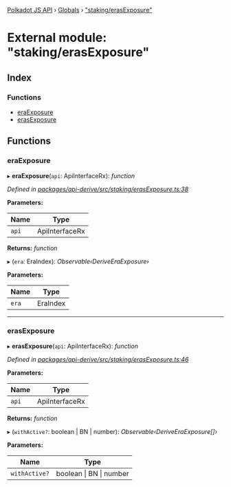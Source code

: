 [Polkadot JS API](../README.md) › [Globals](../globals.md) › ["staking/erasExposure"](_staking_erasexposure_.md)

# External module: "staking/erasExposure"

## Index

### Functions

* [eraExposure](_staking_erasexposure_.md#eraexposure)
* [erasExposure](_staking_erasexposure_.md#erasexposure)

## Functions

###  eraExposure

▸ **eraExposure**(`api`: ApiInterfaceRx): *function*

*Defined in [packages/api-derive/src/staking/erasExposure.ts:38](https://github.com/polkadot-js/api/blob/82c1e3f35a/packages/api-derive/src/staking/erasExposure.ts#L38)*

**Parameters:**

Name | Type |
------ | ------ |
`api` | ApiInterfaceRx |

**Returns:** *function*

▸ (`era`: EraIndex): *Observable‹DeriveEraExposure›*

**Parameters:**

Name | Type |
------ | ------ |
`era` | EraIndex |

___

###  erasExposure

▸ **erasExposure**(`api`: ApiInterfaceRx): *function*

*Defined in [packages/api-derive/src/staking/erasExposure.ts:46](https://github.com/polkadot-js/api/blob/82c1e3f35a/packages/api-derive/src/staking/erasExposure.ts#L46)*

**Parameters:**

Name | Type |
------ | ------ |
`api` | ApiInterfaceRx |

**Returns:** *function*

▸ (`withActive?`: boolean | BN | number): *Observable‹DeriveEraExposure[]›*

**Parameters:**

Name | Type |
------ | ------ |
`withActive?` | boolean &#124; BN &#124; number |
